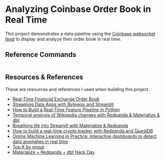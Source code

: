 # Analyzing Coinbase Order Book in Real Time
This project demonstrates a data pipeline using the [Coinbase websocket feed](https://docs.cloud.coinbase.com/exchange/docs/websocket-channels#level2-batch-channel) to display and analyze their order book in real time.

## Reference Commands
```bash

```

## Resources & References

These are resources and references I used when building this project.
- [Real-Time Financial Exchange Order Book](https://bytewax.io/guides/real-time-financial-exchange-order-book-application?utm_source=pocket_saves)
- [Streaming Data Apps with Bytewax and Streamlit](https://bytewax.io/blog/streaming-data-apps-with-bytewax-and-streamlit?utm_source=pocket_saves)
- [How to Build a Real-Time Feature Pipeline In Python](https://www.realworldmcl.xyz/blog/real-time-pipelines-in-python)
- [Temporal analysis of Wikipedia changes with Redpanda & Materialize & dbt](https://medium.com/@danthelion/temporal-analysis-of-wikipedia-changes-with-redpanda-materialize-dbt-e372186fb951)
- [Breathing life into Streamlit with Materialize & Redpanda](https://medium.com/@danthelion/breathing-life-into-streamlit-with-materialize-redpanda-1c29282cc72b)
- [How to build a real-time crypto tracker with Redpanda and QuestDB](https://redpanda.com/blog/real-time-crypto-tracker-questdb-redpanda)
- [Online Machine Learning in Practice: Interactive dashboards to detect data anomalies in real time](https://bytewax.io/blog/online-machine-learning-in-practice-interactive-dashboards-to-detect-data-anomalies-in-real-time)
- [Top K by group](https://materialize.com/docs/transform-data/patterns/top-k/#top-1-using-distinct-on)
- [Materialize + Redpanda + dbt Hack Day](https://github.com/MaterializeInc/mz-hack-day-2022)